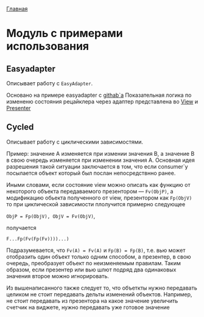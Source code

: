 [Главная](../docs/main.md)

# Модуль с примерами использования
## Easyadapter
Описывает работу с `EasyAdapter`.

Основано на примере easyadapter с [githab`a][tuevSample]
Показательная логика по измененю состояния рецайклера через адаптер
представлена во [View][easyadapterView] и [Presenter][easyadapterPresenter]

## Cycled
Описывает работу с циклическими зависимостями.

Пример: значение A изменяется при измении значения B, а значение В в свою
очередь изменяется при изменении значения А.
Основная идея разрешения такой ситуации заключается в том, что если
consumer`у посылается объект который был послан непосредствнно ранее.

Иными словами, если состояние view можно описать как функцию от некоторого
объекта передаваемого презентором — `Fv(ObjP)`,
а модификацию обьекта полученного от view, презентором как `Fp(ObjV)`
то при циклической зависимости плолучится примерно следующее

`ObjP = Fp(ObjV), ObjV = Fv(ObjV)`,

получается

`F...Fp(Fv(Fp(Fv))))...)`

Подразумевается, что `Fv(A) = Fv(A)` и `Fp(B) = Fp(B)`, т.е. вью может отобразить
один объект только одним способом, а презентер, в свою очередь,
преобразует объект по неизменяемым правилам.
Таким образом, если презентер или вью шлют подряд два одинаковых значения
второе можно игнорировать.

Из вышенаписанного также следует то, что объеткты нужно передавать целиком
не стоит передавать дельты изменений объектов. Например, не стоит передавать
из презентора на какое значение увеличить счетчик на виджете, нужно
передавать уже готовое значение

[tuevSample]: https://github.com/MaksTuev/EasyAdapter/tree/master/sample/src/main/java/ru/surfstudio/easyadapter/sample
[easyadapterView]: src/main/java/ru/surfstudio/android/core/mvp/rx/sample/easyadapter/ui/screen/main/EAMainActivityView.kt
[easyadapterPresenter]: src/main/java/ru/surfstudio/android/core/mvp/rx/sample/easyadapter/ui/screen/main/EAMainPresenter.kt